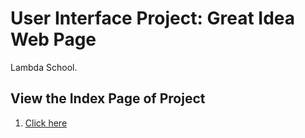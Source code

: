 # User Interface Project: Great Idea Web Page

Lambda School. 

## View the Index Page of Project
1. <a href="https://davidaceves.github.io/User-Interface/great-idea-website/index.html">Click here</a>
